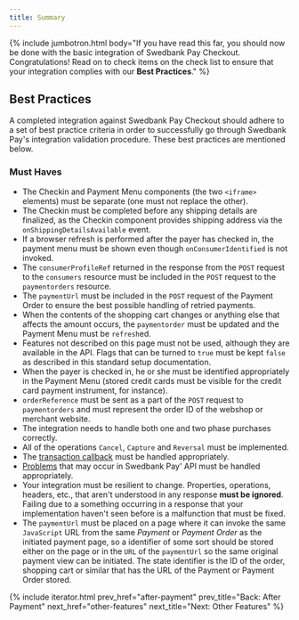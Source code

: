 ```yaml
---
title: Summary
---
```


{% include jumbotron.html body="If you have read this far, you should now be
done with the basic integration of Swedbank Pay Checkout. Congratulations!
Read on to check items on the check list to ensure that your integration
complies with our **Best Practices**." %}

## Best Practices

A completed integration against Swedbank Pay Checkout should adhere to a set of
best practice criteria in order to successfully go through Swedbank Pay's
integration validation procedure. These best practices are mentioned below.

### Must Haves

* The Checkin and Payment Menu components (the two `<iframe>` elements) must be
  separate (one must not replace the other).
* The Checkin must be completed before any shipping details are finalized, as
  the Checkin component provides shipping address via the
  `onShippingDetailsAvailable` event.
* If a browser refresh is performed after the payer has checked in, the payment
  menu must be shown even though `onConsumerIdentified` is not invoked.
* The `consumerProfileRef` returned in the response from the `POST` request to
  the `consumers` resource must be included in the `POST` request to the
  `paymentorders` resource.
* The `paymentUrl` must be included in the `POST` request of the Payment Order
  to ensure the best possible handling of retried payments.
* When the contents of the shopping cart changes or anything else that affects
  the amount occurs, the `paymentorder` must be updated and the Payment Menu
  must be `refresh`ed.
* Features not described on this page must not be used, although they are
  available in the API. Flags that can be turned to `true` must be kept
  `false` as described in this standard setup documentation.
* When the payer is checked in, he or she must be identified appropriately in
  the Payment Menu (stored credit cards must be visible for the credit card
  payment instrument, for instance).
* `orderReference` must be sent as a part of the `POST` request to
  `paymentorders` and must represent the order ID of the webshop or merchant
  website.
* The integration needs to handle both one and two phase purchases correctly.
* All of the operations `Cancel`, `Capture` and `Reversal` must be implemented.
* The [transaction callback][callback] must be handled appropriately.
* [Problems][problems] that may occur in Swedbank Pay' API must be handled
  appropriately.
* Your integration must be resilient to change. Properties, operations,
  headers, etc., that aren't understood in any response **must be ignored**.
  Failing due to a something occurring in a response that your implementation
  haven't seen before is a malfunction that must be fixed.
* The `paymentUrl` must be placed on a page where it can invoke the same
  `JavaScript` URL from the same _Payment_ or _Payment Order_ as the initiated
  payment page, so a identifier of some sort should be stored either on the page
  or in the `URL` of the `paymentUrl` so the same original payment view can
  be initiated. The state identifier is the ID of the order, shopping
  cart or similar that has the URL of the Payment or Payment Order stored.

{% include iterator.html prev_href="after-payment"
                         prev_title="Back: After Payment"
                         next_href="other-features"
                         next_title="Next: Other Features" %}

[problems]: /checkout/other-features#problems
[callback]: /checkout/other-features#callback
[vipps-payments]: /payments/vipps/index.md
